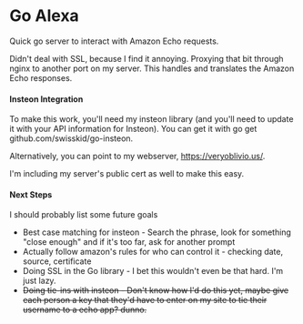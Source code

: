 # Go Alexa
Quick go server to interact with Amazon Echo requests. 

Didn't deal with SSL, because I find it annoying. Proxying that bit through nginx to another port on my server. This handles and translates the Amazon Echo responses.

#### Insteon Integration
To make this work, you'll need my insteon library (and you'll need to update it with your API information for Insteon). You can get it with go get github.com/swisskid/go-insteon.

Alternatively, you can point to my webserver, https://veryoblivio.us/.

I'm including my server's public cert as well to make this easy.

#### Next Steps
I should probably list some future goals
* Best case matching for insteon - Search the phrase, look for something "close enough" and if it's too far, ask for another prompt
* Actually follow amazon's rules for who can control it - checking date, source, certificate
* Doing SSL in the Go library - I bet this wouldn't even be that hard. I'm just lazy.
* ~~Doing tie-ins with insteon - Don't know how I'd do this yet, maybe give each person a key that they'd have to enter on my site to tie their username to a echo app? dunno.~~



